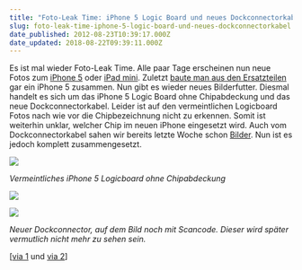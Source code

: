 ```yaml
---
title: "Foto-Leak Time: iPhone 5 Logic Board und neues Dockconnectorkabel"
slug: foto-leak-time-iphone-5-logic-board-und-neues-dockconnectorkabel
date_published: 2012-08-23T10:39:17.000Z
date_updated: 2018-08-22T09:39:11.000Z
---
```


Es ist mal wieder Foto-Leak Time. Alle paar Tage erscheinen nun neue Fotos zum [iPhone 5](__GHOST_URL__/noch-mehr-fotos-vom-neuen-iphone-logicboard-dock-connector-genauere-analyse/) oder [iPad mini](__GHOST_URL__/neues-vom-ipad-mini-mogliches-flexkabel/). Zuletzt [baute man aus den Ersatzteilen](__GHOST_URL__/geruchte-iphone-5-aus-den-bisher-veroffentlichten-teilen-fertig-zusammen-gebaut/) gar ein iPhone 5 zusammen. Nun gibt es wieder neues Bilderfutter. Diesmal handelt es sich um das iPhone 5 Logic Board ohne Chipabdeckung und das neue Dockconnectorkabel. Leider ist auf den vermeintlichen Logicboard Fotos nach wie vor die Chipbezeichnung nicht zu erkennen. Somit ist weiterhin unklar, welcher Chip im neuen iPhone eingesetzt wird. Auch vom Dockconnectorkabel sahen wir bereits letzte Woche schon [Bilder](__GHOST_URL__/noch-mehr-fotos-vom-neuen-iphone-logicboard-dock-connector-genauere-analyse/). Nun ist es jedoch komplett zusammengesetzt.

[![](//picdump.thafaker.de/2012/08/iphone_2012_logic_board_no_shield_back.jpg)](__GHOST_URL__/foto-leak-time-iphone-5-logic-board-und-neues-dockconnectorkabel/iphone_2012_logic_board_no_shield_back/)

*Vermeintliches iPhone 5 Logicboard ohne Chipabdeckung*

[![](//picdump.thafaker.de/2012/08/iphone_2012_logic_board_no_shield_front.jpg)](__GHOST_URL__/foto-leak-time-iphone-5-logic-board-und-neues-dockconnectorkabel/iphone_2012_logic_board_no_shield_front/)

 

[![](//picdump.thafaker.de/2012/08/apple_usb_mini_dock_cable.jpg)](__GHOST_URL__/foto-leak-time-iphone-5-logic-board-und-neues-dockconnectorkabel/apple_usb_mini_dock_cable/)

*Neuer Dockconnector, auf dem Bild noch mit Scancode. Dieser wird später vermutlich nicht mehr zu sehen sein.*

[[via 1](http://www.macrumors.com/2012/08/22/alleged-photo-of-usb-cable-with-smaller-dock-connector-surfaces/) und [via 2](http://www.macrumors.com/2012/08/22/blurry-photos-show-logic-board-for-next-generation-iphone-with-shielding-removed/)]
